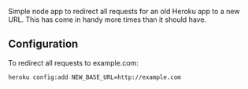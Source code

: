 Simple node app to redirect all requests for an old Heroku app to a new URL. This has come in handy more times than it should have.

## Configuration
To redirect all requests to example.com:

```
heroku config:add NEW_BASE_URL=http://example.com
```